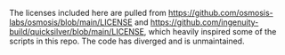 The licenses included here are pulled from
https://github.com/osmosis-labs/osmosis/blob/main/LICENSE and
https://github.com/ingenuity-build/quicksilver/blob/main/LICENSE, which heavily
inspired some of the scripts in this repo. The code has diverged and is
unmaintained.
